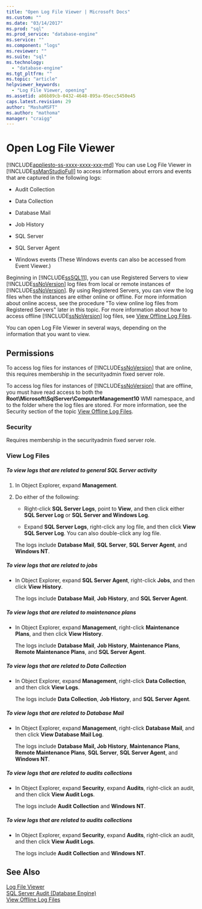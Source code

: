 ```yaml
---
title: "Open Log File Viewer | Microsoft Docs"
ms.custom: ""
ms.date: "03/14/2017"
ms.prod: "sql"
ms.prod_service: "database-engine"
ms.service: ""
ms.component: "logs"
ms.reviewer: ""
ms.suite: "sql"
ms.technology: 
  - "database-engine"
ms.tgt_pltfrm: ""
ms.topic: "article"
helpviewer_keywords: 
  - "Log File Viewer, opening"
ms.assetid: a86b89cb-0432-4648-895a-05ecc5450e45
caps.latest.revision: 29
author: "MashaMSFT"
ms.author: "mathoma"
manager: "craigg"
---
```

# Open Log File Viewer
[!INCLUDE[appliesto-ss-xxxx-xxxx-xxx-md](../../includes/appliesto-ss-xxxx-xxxx-xxx-md.md)]
  You can use Log File Viewer in [!INCLUDE[ssManStudioFull](../../includes/ssmanstudiofull-md.md)] to access information about errors and events that are captured in the following logs:  
  
-   Audit Collection  
  
-   Data Collection  
  
-   Database Mail  
  
-   Job History  
  
-   SQL Server  
  
-   SQL Server Agent  
  
-   Windows events (These Windows events can also be accessed from Event Viewer.)  
  
 Beginning in [!INCLUDE[ssSQL11](../../includes/sssql11-md.md)], you can use Registered Servers to view [!INCLUDE[ssNoVersion](../../includes/ssnoversion-md.md)] log files from local or remote instances of [!INCLUDE[ssNoVersion](../../includes/ssnoversion-md.md)]. By using Registered Servers, you can view the log files when the instances are either online or offline. For more information about online access, see the procedure "To view online log files from Registered Servers" later in this topic. For more information about how to access offline [!INCLUDE[ssNoVersion](../../includes/ssnoversion-md.md)] log files, see [View Offline Log Files](../../relational-databases/logs/view-offline-log-files.md).  
  
 You can open Log File Viewer in several ways, depending on the information that you want to view.  
  
##  <a name="BeforeYouBegin"></a> Permissions  
 To access log files for instances of [!INCLUDE[ssNoVersion](../../includes/ssnoversion-md.md)] that are online, this requires membership in the securityadmin fixed server role.  
  
 To access log files for instances of [!INCLUDE[ssNoVersion](../../includes/ssnoversion-md.md)] that are offline, you must have read access to both the **Root\Microsoft\SqlServer\ComputerManagement10** WMI namespace, and to the folder where the log files are stored. For more information, see the Security section of the topic [View Offline Log Files](../../relational-databases/logs/view-offline-log-files.md).  
  
### Security  
 Requires membership in the securityadmin fixed server role.  
  
### View Log Files  
  
##### To view logs that are related to general SQL Server activity  
  
1.  In Object Explorer, expand **Management**.  
  
2.  Do either of the following:  
  
    -   Right-click **SQL Server Logs**, point to **View**, and then click either **SQL Server Log** or **SQL Server and Windows Log**.  
  
    -   Expand **SQL Server Logs**, right-click any log file, and then click **View SQL Server Log**. You can also double-click any log file.  
  
     The logs include **Database Mail**, **SQL Server**, **SQL Server Agent**, and **Windows NT**.  
  
##### To view logs that are related to jobs  
  
-   In Object Explorer, expand **SQL Server Agent**, right-click **Jobs**, and then click **View History**.  
  
     The logs include **Database Mail**, **Job History**, and **SQL Server Agent**.  
  
##### To view logs that are related to maintenance plans  
  
-   In Object Explorer, expand **Management**, right-click **Maintenance Plans**, and then click **View History**.  
  
     The logs include **Database Mail**, **Job History**, **Maintenance Plans**, **Remote Maintenance Plans**, and **SQL Server Agent**.  
  
##### To view logs that are related to Data Collection  
  
-   In Object Explorer, expand **Management**, right-click **Data Collection**, and then click **View Logs**.  
  
     The logs include **Data Collection**, **Job History**, and **SQL Server Agent**.  
  
##### To view logs that are related to Database Mail  
  
-   In Object Explorer, expand **Management**, right-click **Database Mail**, and then click **View Database Mail Log**.  
  
     The logs include **Database Mail, Job History**, **Maintenance Plans**, **Remote Maintenance Plans**, **SQL Server**, **SQL Server Agent**, and **Windows NT**.  
  
##### To view logs that are related to audits collections  
  
-   In Object Explorer, expand **Security**, expand **Audits**, right-click an audit, and then click **View Audit Logs**.  
  
     The logs include **Audit Collection** and **Windows NT**.  
  
##### To view logs that are related to audits collections  
  
-   In Object Explorer, expand **Security**, expand **Audits**, right-click an audit, and then click **View Audit Logs**.  
  
     The logs include **Audit Collection** and **Windows NT**.  
  
## See Also  
 [Log File Viewer](../../relational-databases/logs/log-file-viewer.md)   
 [SQL Server Audit &#40;Database Engine&#41;](../../relational-databases/security/auditing/sql-server-audit-database-engine.md)   
 [View Offline Log Files](../../relational-databases/logs/view-offline-log-files.md)  
  
  
